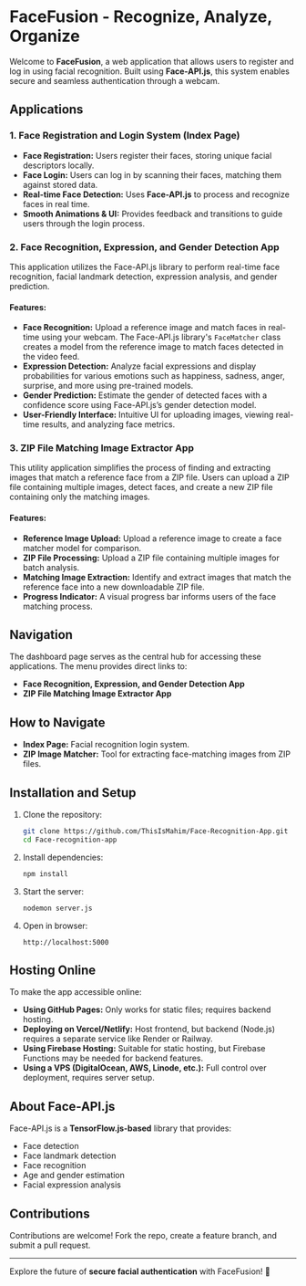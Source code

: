 # FaceFusion - Recognize, Analyze, Organize

Welcome to **FaceFusion**, a web application that allows users to register and log in using facial recognition. Built using **Face-API.js**, this system enables secure and seamless authentication through a webcam.

## Applications

### 1. **Face Registration and Login System** (Index Page)
- **Face Registration:** Users register their faces, storing unique facial descriptors locally.
- **Face Login:** Users can log in by scanning their faces, matching them against stored data.
- **Real-time Face Detection:** Uses **Face-API.js** to process and recognize faces in real time.
- **Smooth Animations & UI:** Provides feedback and transitions to guide users through the login process.


### 2. Face Recognition, Expression, and Gender Detection App

This application utilizes the Face-API.js library to perform real-time face recognition, facial landmark detection, expression analysis, and gender prediction.

#### **Features:**
- **Face Recognition:** Upload a reference image and match faces in real-time using your webcam. The Face-API.js library's `FaceMatcher` class creates a model from the reference image to match faces detected in the video feed.
- **Expression Detection:** Analyze facial expressions and display probabilities for various emotions such as happiness, sadness, anger, surprise, and more using pre-trained models.
- **Gender Prediction:** Estimate the gender of detected faces with a confidence score using Face-API.js’s gender detection model.
- **User-Friendly Interface:** Intuitive UI for uploading images, viewing real-time results, and analyzing face metrics.

### 3. ZIP File Matching Image Extractor App

This utility application simplifies the process of finding and extracting images that match a reference face from a ZIP file. Users can upload a ZIP file containing multiple images, detect faces, and create a new ZIP file containing only the matching images.

#### **Features:**
- **Reference Image Upload:** Upload a reference image to create a face matcher model for comparison.
- **ZIP File Processing:** Upload a ZIP file containing multiple images for batch analysis.
- **Matching Image Extraction:** Identify and extract images that match the reference face into a new downloadable ZIP file.
- **Progress Indicator:** A visual progress bar informs users of the face matching process.

## Navigation
The dashboard page serves as the central hub for accessing these applications. The menu provides direct links to:
- **Face Recognition, Expression, and Gender Detection App**
- **ZIP File Matching Image Extractor App**


## How to Navigate
- **Index Page:** Facial recognition login system.
- **ZIP Image Matcher:** Tool for extracting face-matching images from ZIP files.

## Installation and Setup
1. Clone the repository:
   ```sh
   git clone https://github.com/ThisIsMahim/Face-Recognition-App.git
   cd Face-recognition-app
   ```
2. Install dependencies:
   ```sh
   npm install
   ```
3. Start the server:
   ```sh
   nodemon server.js
   ```
4. Open in browser:
   ```
   http://localhost:5000
   ```

## Hosting Online
To make the app accessible online:
- **Using GitHub Pages:** Only works for static files; requires backend hosting.
- **Deploying on Vercel/Netlify:** Host frontend, but backend (Node.js) requires a separate service like Render or Railway.
- **Using Firebase Hosting:** Suitable for static hosting, but Firebase Functions may be needed for backend features.
- **Using a VPS (DigitalOcean, AWS, Linode, etc.):** Full control over deployment, requires server setup.

## About Face-API.js
Face-API.js is a **TensorFlow.js-based** library that provides:
- Face detection
- Face landmark detection
- Face recognition
- Age and gender estimation
- Facial expression analysis

## Contributions
Contributions are welcome! Fork the repo, create a feature branch, and submit a pull request.

---
Explore the future of **secure facial authentication** with FaceFusion! 🚀

